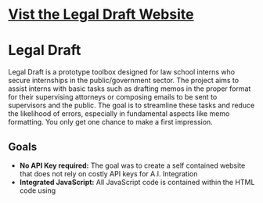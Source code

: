 # [Vist the Legal Draft Website](https://hhachem001.github.io/Legal_Tech/LandingPage.html)

# Legal Draft

Legal Draft is a prototype toolbox designed for law school interns who secure internships in the public/government sector. The project aims to assist interns with basic tasks such as drafting memos in the proper format for their supervising attorneys or composing emails to be sent to supervisors and the public. The goal is to streamline these tasks and reduce the likelihood of errors, especially in fundamental aspects like memo formatting. You only get one chance to make a first impression. 

## Goals

- **No API Key required:** The goal was to create a self contained website that does not rely on costly API keys for A.I. Integration
- **Integrated JavaScript:** All JavaScript code is contained within the HTML code using <script> tags and content delivery networks to simply file management
- **All code runs client-side:** The features listed below do not rely on server-side processing. You can download this project and run it locally on your computer. The only downside is that it is only as fast as your computer and your internet speed. 
  
## Features

- **Document Drafting:** Legal Draft helps interns draft memos and letters in the correct format for legal communication.

- **Email Drafting:** Legal Draft helps interns draft emails to their supervising attorney.

- **AI Assistant:** The project includes an AI assistant to provide guidance and support in legal document creation.
  
- **AI Contract Evaluation Tools:** Legal Draft features AI tools for evaluating contracts, providing interns with valuable insights.

- **Inspiration from Docassemble:** Legal Draft draws inspiration from [Suffolk University Law School's Docassemble, developed by the Legal Innovation & Technology Lab](https://suffolklitlab.org/portfolio/).

- **Under Construction:** Additional features are still under development, including a database search feature to enhance the tool's capabilities.

## Technologies Used

- **AI Utilization:** The project leverages the [Transformer.js AI library](https://github.com/xenova/transformers.js) for AI functionality, enhancing the user experience.

- **Document Generation:** Legal Draft utilizes the [DOCXTemplater library](https://github.com/open-xml-templating/docxtemplater) for document generation, ensuring efficient and accurate document creation.
  
- **PDF Processing:** Legal Draft utilizes Mozillas PDF.js library for uploading and extracting text from PDF documents and contracts. It is currently utilized in the Contract Toolbox.

## New features in Legal Draft Beta v1.024A

- Happy new year. New year, new features.
- Added memo upload feature to memos generator. It extracts text from a DOCX memo and places them automatically in the correct boxes. (currently only for supervising attorney memos).
- Added new A.I. feedback feature that reads the text for grammar and cohesiveness and provides the user with feedback. (currently only for supervising attorney memos).
 
## Current Known Issues in Legal Draft Beta v1.024A

- A.I. Responses across the site may be cutoff, not giving the user the entire response. Increasing the Max Token count to 1000 has partially fixed the issue.
- PDF Upload function in the contract summarizer does not display extracted contents properly in the text input field
- "Thinking..." status in the chatbot may not always appear on the page if the LLM was already loaded into browser cache upon first visit
- Downloading the A.I. Model causes the page to stutter / freeze
- Tokenizer feature in the experimental contract summarizer does not properly re-assemble the generated output causing some words to be cut off at the beginning or end of a sentence.
- Authorization pop-up appears everytime the user goes back to the main-menu / redirect page

## Acknowledgments

- **Creator:** The Legal Draft website and the Legal Draft A.I. Frontend was designed and created by Hashim Hachem.

- **Assistance:** Special thanks to Professor Quinten Steenhuis for his assistance in the development process, and to GitHub for providing free access to the Copilot A.I.
